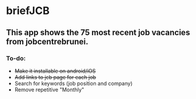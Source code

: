 # briefJCB
## This app shows the 75 most recent job vacancies from jobcentrebrunei. 

### To-do:
- ~~Make it installable on android/iOS~~
- ~~Add links to jcb page for each job~~
- Search for keywords (job position and company)
- Remove repetitive "Monthly" 
